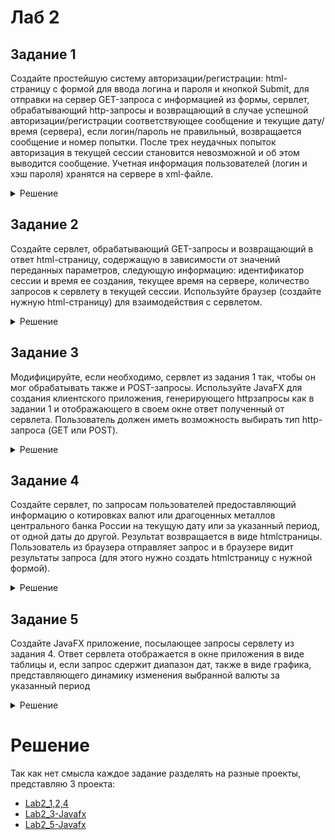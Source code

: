 # Лаб 2

## Задание 1

Создайте простейшую систему авторизации/регистрации:
html-страницу с формой для ввода логина и пароля и кнопкой Submit,
для отправки на сервер GET-запроса с информацией из формы,
сервлет, обрабатывающий http-запросы и возвращающий в случае
успешной авторизации/регистрации соответствующее сообщение и
текущие дату/время (сервера), если логин/пароль не правильный,
возвращается сообщение и номер попытки. После трех неудачных
попыток авторизация в текущей сессии становится невозможной и об этом выводится сообщение. 
Учетная информация пользователей (логин и хэш пароля) хранятся на сервере в xml-файле. 


<details>
  <summary>Решение</summary>

  [F](#%D1%80%D0%B5%D1%88%D0%B5%D0%BD%D0%B8%D0%B5)
  
 </details>


## Задание 2

Создайте сервлет, обрабатывающий GET-запросы и
возвращающий в ответ html-страницу, содержащую в зависимости от
значений переданных параметров, следующую информацию:
идентификатор сессии и время ее создания, текущее время на сервере,
количество запросов к сервлету в текущей сессии. Используйте браузер
(создайте нужную html-страницу) для взаимодействия с сервлетом. 

<details>
  <summary>Решение</summary>

  
  
 </details>


## Задание 3

Модифицируйте, если необходимо, сервлет из задания 1
так, чтобы он мог обрабатывать также и POST-запросы. Используйте
JavaFX для создания клиентского приложения, генерирующего
httpзапросы как в задании 1 и отображающего в своем окне ответ
полученный от сервлета. Пользователь должен иметь возможность
выбирать тип http-запроса (GET или POST). 

<details>
  <summary>Решение</summary>

  
  
 </details>


## Задание 4

Создайте сервлет, по запросам пользователей
предоставляющий информацию о котировках валют или драгоценных
металлов центрального банка России на текущую дату или за указанный
период, от одной даты до другой. Результат возвращается в виде
htmlстраницы. Пользователь из браузера отправляет запрос и в
браузере видит результаты запроса (для этого нужно создать htmlстраницу с нужной формой). 

<details>
  <summary>Решение</summary>

  
  
 </details>


 ## Задание 5

Создайте JavaFX приложение, посылающее запросы
сервлету из задания 4. Ответ сервлета отображается в окне приложения 
в виде таблицы и, если запрос сдержит диапазон дат, также в виде
графика, представляющего динамику изменения выбранной валюты за
указанный период

<details>
  <summary>Решение</summary>

  
  
 </details>


 # Решение

Так как нет смысла каждое задание разделять на разные проекты, представляю 3 проекта:
* [Lab2_1,2,4]()
* [Lab2_3-Javafx]()
* [Lab2_5-Javafx]()

